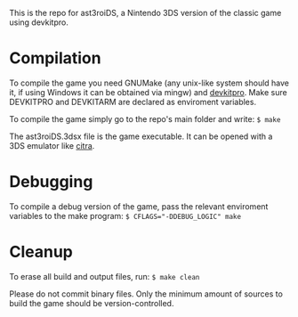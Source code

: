 This is the repo for ast3roiDS, a Nintendo 3DS version of the classic game using devkitpro.

# Compilation
To compile the game you need GNUMake (any unix-like 
system should have it, if using Windows it can be obtained via mingw) and [devkitpro](https://devkitpro.org/wiki/Getting_Started). Make sure DEVKITPRO and DEVKITARM are declared as enviroment variables.

To compile the game simply go to the repo's main folder and write:
```$ make```

The ast3roiDS.3dsx file is the game executable. It can be opened with a 3DS emulator like [citra](https://citra-emu.org/download/).

# Debugging
To compile a debug version of the game, pass the relevant enviroment variables to the make program:
```$ CFLAGS="-DDEBUG_LOGIC" make```

# Cleanup
To erase all build and output files, run:
```$ make clean```

Please do not commit binary files. Only the minimum amount of sources to build the game should be version-controlled.
